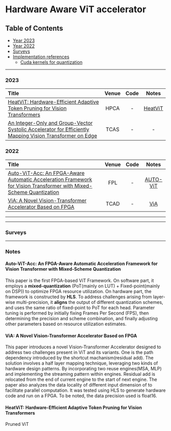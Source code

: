 # Hardware Aware ViT accelerator

## Table of Contents

- [Year 2023](#2023)
- [Year 2022](#2022)
- [Surveys](#awesome-surveys)
- [Implementation references](#implementation-references)
  - [Cuda kernels for quantization](#cuda-kernels-for-quantization)

---
### 2023

|  Title  |   Venue  |   Code   |   Notes  |
|:--------|:--------:|:--------:|:--------:|
| [HeatViT: Hardware-Efficient Adaptive Token Pruning for Vision Transformers](https://ieeexplore.ieee.org/stamp/stamp.jsp?tp=&arnumber=10071047) | HPCA | - | [HeatViT](#heatvit-hardware-efficient-adaptive-token-pruning-for-vision-transformers) |
| [An Integer-Only and Group-Vector Systolic Accelerator for Efficiently Mapping Vision Transformer on Edge](https://ieeexplore.ieee.org/stamp/stamp.jsp?tp=&arnumber=10288182) | TCAS | - | - |
### 2022

|  Title  |   Venue  |   Code   |   Notes  |
|:--------|:--------:|:--------:|:--------:|
| [Auto-ViT-Acc: An FPGA-Aware Automatic Acceleration Framework for Vision Transformer with Mixed-Scheme Quantization](https://ieeexplore.ieee.org/document/10035108) | FPL | - | [AUTO-ViT](#auto-vit-acc-an-fpga-aware-automatic-acceleration-framework-for-vision-transformer-with-mixed-scheme-quantization) |
| [ViA: A Novel Vision-Transformer Accelerator Based on FPGA](<https://ieeexplore.ieee.org/abstract/document/9925700?casa_token=_ScpTJ28nSsAAAAA:X-N9eboJZLvOhryk_1UAaWm__tu_KKo9djadmtZcaFgRxDVcfX28YzFyElTy-hJDk8tgBLk>) | TCAD | - | [ViA](#via-a-novel-vision-transformer-accelerator-based-on-fpga) |
---

---

### Surveys

---

### Notes

#### Auto-ViT-Acc: An FPGA-Aware Automatic Acceleration Framework for Vision Transformer with Mixed-Scheme Quantization

This paper is the first FPGA-based ViT Framework. On software part, it employs a **mixed-quantization** (PoT(mainly on LUT) + Fixed-point(mainly on DSP)) to optimize  FPGA resource utilization. On hardware part, the framework is constructed by **HLS**. To address challenges arising from layer-wise multi-precision, it **aligns** the output of different quantization schemes, and uses the same ratio of fixed-point to PoT for each head. Parameter tuning is performed by initially fixing Frames Per Second (FPS), then determining the precision and scheme combination, and finally adjusting other parameters based on resource utilization estimates.

#### ViA: A Novel Vision-Transformer Accelerator Based on FPGA

This paper introduces a novel Vision-Transformer Accelerator designed to address two challenges present in ViT and its variants. One is the path dependency introduced by the shortcut machanism(residual add). The solution involves a half layer mapping technique, leveraging two kinds of hardware design patterns. By incorporating two reuse engines(MSA, MLP) and implementing the streaming pattern within engines. Residual add is relocated from the end of current engine to the start of next engine. The paper also analyzes the data locality of different input dimension of to facilitate parallel computation. It was tested using HLS to generate hardware code and run on a FPGA. To be noted, the data precision used is float16.

#### HeatViT: Hardware-Efficient Adaptive Token Pruning for Vision Transformers

Pruned ViT
